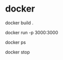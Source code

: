# docker

docker build . <!--- (dockerfile in same folder) build image --->

docker run -p 3000:3000 <id>

docker ps <!-- list active containers (add -a for all) -->

docker stop <name>
